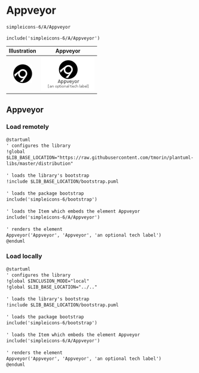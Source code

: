 # Appveyor


```text
simpleicons-6/A/Appveyor
```

```text
include('simpleicons-6/A/Appveyor')
```



| Illustration | Appveyor |
| :---: | :---: |
| ![illustration for Illustration](../../simpleicons-6/A/Appveyor.png) | ![illustration for Appveyor](../../simpleicons-6/A/Appveyor.Local.png) |




## Appveyor

### Load remotely
```plantuml
@startuml
' configures the library
!global $LIB_BASE_LOCATION="https://raw.githubusercontent.com/tmorin/plantuml-libs/master/distribution"

' loads the library's bootstrap
!include $LIB_BASE_LOCATION/bootstrap.puml

' loads the package bootstrap
include('simpleicons-6/bootstrap')

' loads the Item which embeds the element Appveyor
include('simpleicons-6/A/Appveyor')

' renders the element
Appveyor('Appveyor', 'Appveyor', 'an optional tech label')
@enduml
```

### Load locally
```plantuml
@startuml
' configures the library
!global $INCLUSION_MODE="local"
!global $LIB_BASE_LOCATION="../.."

' loads the library's bootstrap
!include $LIB_BASE_LOCATION/bootstrap.puml

' loads the package bootstrap
include('simpleicons-6/bootstrap')

' loads the Item which embeds the element Appveyor
include('simpleicons-6/A/Appveyor')

' renders the element
Appveyor('Appveyor', 'Appveyor', 'an optional tech label')
@enduml
```

